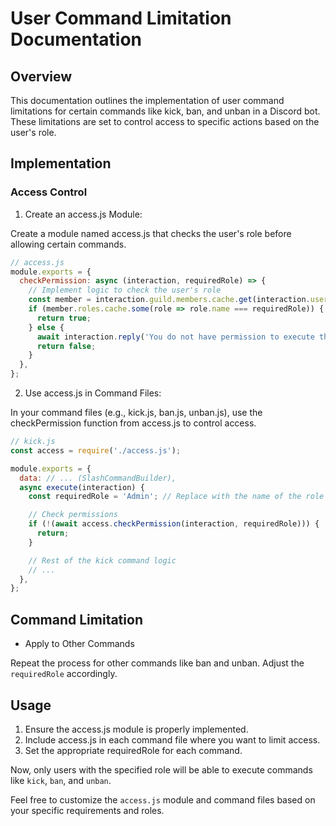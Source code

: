 # User Command Limitation Documentation

## Overview

This documentation outlines the implementation of user command limitations for certain commands like kick, ban, and unban in a Discord bot. These limitations are set to control access to specific actions based on the user's role.

## Implementation

### Access Control
1. Create an access.js Module:

Create a module named access.js that checks the user's role before allowing certain commands.

```javascript
// access.js
module.exports = {
  checkPermission: async (interaction, requiredRole) => {
    // Implement logic to check the user's role
    const member = interaction.guild.members.cache.get(interaction.user.id);
    if (member.roles.cache.some(role => role.name === requiredRole)) {
      return true;
    } else {
      await interaction.reply('You do not have permission to execute this command.');
      return false;
    }
  },
};
```

2. Use access.js in Command Files:

In your command files (e.g., kick.js, ban.js, unban.js), use the checkPermission function from access.js to control access.

```javascript
// kick.js
const access = require('./access.js');

module.exports = {
  data: // ... (SlashCommandBuilder),
  async execute(interaction) {
    const requiredRole = 'Admin'; // Replace with the name of the role you want to check

    // Check permissions
    if (!(await access.checkPermission(interaction, requiredRole))) {
      return;
    }

    // Rest of the kick command logic
    // ...
  },
};
```

## Command Limitation

- Apply to Other Commands

Repeat the process for other commands like ban and unban. Adjust the `requiredRole` accordingly.

## Usage
1. Ensure the access.js module is properly implemented.
2. Include access.js in each command file where you want to limit access.
3. Set the appropriate requiredRole for each command.

Now, only users with the specified role will be able to execute commands like `kick`, `ban`, and `unban`.

Feel free to customize the `access.js` module and command files based on your specific requirements and roles.